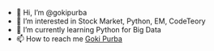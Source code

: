 - 👋 Hi, I’m @gokipurba
- 👀 I’m interested in Stock Market, Python, EM, CodeTeory
- 🌱 I’m currently learning Python for Big Data 
- 📫 How to reach me [Goki Purba](https://www.linkedin.com/in/goki-purba/)

<!---
gokipurba/gokipurba is a ✨ special ✨ repository because its `README.md` (this file) appears on your GitHub profile.
You can click the Preview link to take a look at your changes.
--->
